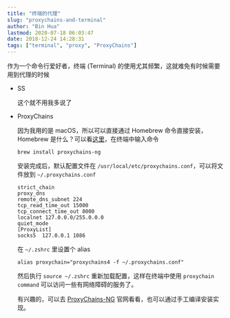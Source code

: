 ```yaml
---
title: "终端的代理"
slug: "proxychains-and-terminal"
author: "Bin Hua"
lastmod: 2020-07-18 06:03:47
date: 2018-12-24 14:28:31
tags: ["terminal", "proxy", "ProxyChains"]
---
```


作为一个命令行爱好者，终端 (Terminal) 的使用尤其频繁，这就难免有时候需要用到代理的时候

- SS

  这个就不用我多说了

- ProxyChains

  因为我用的是 macOS，所以可以直接通过 Homebrew 命令直接安装，Homebrew 是什么？可以看[这里](https://brew.sh/)，在终端中输入命令
  
  ```
  brew install proxychains-ng
  ```
  
  安装完成后，默认配置文件在 `/usr/local/etc/proxychains.conf`，可以将文件放到 `~/.proxychains.conf`
  
  ```
  strict_chain
  proxy_dns
  remote_dns_subnet 224
  tcp_read_time_out 15000
  tcp_connect_time_out 8000
  localnet 127.0.0.0/255.0.0.0
  quiet_mode
  [ProxyList]
  socks5  127.0.0.1 1086
  ```
  
  在 `~/.zshrc` 里设置个 alias
  
  ```
  alias proxychain="proxychains4 -f ~/.proxychains.conf"
  ```
  
  然后执行 `source ~/.zshrc` 重新加载配置，这样在终端中使用 `proxychain command` 可以访问一些有网络障碍的服务了。
  
  有兴趣的，可以去 [ProxyChains-NG](https://github.com/rofl0r/proxychains-ng.git) 官网看看，也可以通过手工编译安装实现。
  